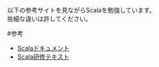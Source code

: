以下の参考サイトを見ながらScalaを勉強しています。  
些細な違いは許してください。

#参考
- [Scalaドキュメント](https://docs.scala-lang.org/)  
- [Scala研修テキスト](https://scala-text.github.io/scala_text/)